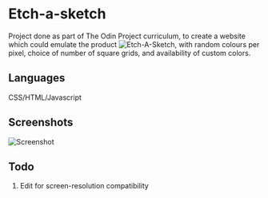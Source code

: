 # Etch-a-sketch

Project done as part of The Odin Project curriculum, to create a website which could emulate the product ![Etch-A-Sketch](https://www.youtube.com/watch?v=_vWlzbo78iI), with random colours per pixel, choice of number of square grids, and availability of custom colors.

## Languages
CSS/HTML/Javascript

## Screenshots
![Screenshot](https://raw.githubusercontent.com/walnutdust/etch-a-sketch/blob/master/screenshot.png)

## Todo 
1. Edit for screen-resolution compatibility
